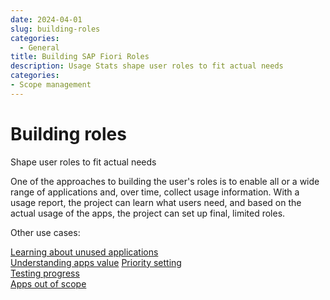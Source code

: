 ```yaml
---
date: 2024-04-01
slug: building-roles
categories:
  - General
title: Building SAP Fiori Roles
description: Usage Stats shape user roles to fit actual needs
categories: 
- Scope management
---
```

# Building roles

Shape user roles to fit actual needs

<!-- more -->

One of the approaches to building the user's roles is to enable all or a wide range of applications and, over time, collect usage information. With a usage report, the project can learn what users need, and based on the actual usage of the apps, the project can set up final, limited roles.




Other use cases:

[Learning about unused applications](learning-about-unused.md)   
[Understanding apps value](understand-apps-value.md) 
[Priority setting](priority-setting.md)      
[Testing progress](testing.md)       
[Apps out of scope](out-of-scope.md)

